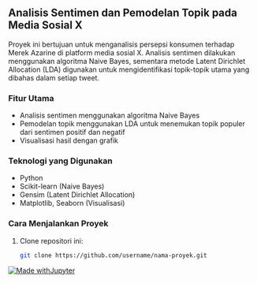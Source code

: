 ## Analisis Sentimen dan Pemodelan Topik pada Media Sosial X
Proyek ini bertujuan untuk menganalisis persepsi konsumen terhadap Merek Azarine di platform media sosial X. Analisis sentimen dilakukan menggunakan algoritma Naive Bayes, sementara metode Latent Dirichlet Allocation (LDA) digunakan untuk mengidentifikasi topik-topik utama yang dibahas dalam setiap tweet.

### Fitur Utama
- Analisis sentimen menggunakan algoritma Naive Bayes
- Pemodelan topik menggunakan LDA untuk menemukan topik populer dari sentimen positif dan negatif
- Visualisasi hasil dengan grafik

### Teknologi yang Digunakan
- Python
- Scikit-learn (Naive Bayes)
- Gensim (Latent Dirichlet Allocation)
- Matplotlib, Seaborn (Visualisasi)

### Cara Menjalankan Proyek

1. Clone repositori ini:
   ```bash
   git clone https://github.com/username/nama-proyek.git
   
[![Made withJupyter](https://img.shields.io/badge/Made%20with-Jupyter-orange?style=for-the-badge&logo=Jupyter)](https://jupyter.org/try)
